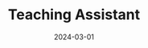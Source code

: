 ---
title: "Teaching Assistant"
link: 
collection: teaching
type: "Undergraduate course"
permalink:
venue: "University of Waikato, Haikou, Hainan"
date: 2024-03-01
semester: Spring 2024 
location: "Haikou Hainan, China"
des: '<i> <a href="https://www.waikato.ac.nz/int/study/papers/compx101/2024/" target="_blank">COMPX101: Introduction to Programming</a> </i> with <a href="https://profiles.waikato.ac.nz/imran.khaliq" target="_blank">Imran Khaliq</a> and <a href="https://scholar.google.com/citations?user=lUCDir4AAAAJ&hl=en" target="_blank">Jibril Muhammad Adam</a>'
---